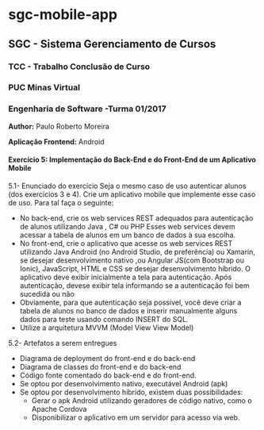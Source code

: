 # sgc-mobile-app

## SGC - Sistema Gerenciamento de Cursos
 
 
### TCC - Trabalho Conclusão de Curso
### PUC Minas Virtual
### Engenharia de Software -Turma 01/2017
 
 
**Author:** Paulo Roberto Moreira
 
 
**Aplicação Frontend:** Android
 
 
#### Exercício 5: Implementação do Back-End e do Front-End de um Aplicativo Mobile
 
 
5.1- Enunciado do exercício
Seja o mesmo caso de uso autenticar alunos (dos exercícios 3 e 4). Crie um aplicativo mobile que implemente esse caso de uso. Para tal faça o seguinte:
 
 
  * No back-end, crie os web services REST adequados para autenticação de alunos utilizando Java , C# ou PHP Esses web services devem acessar a tabela de alunos em um banco de dados à sua escolha.
  * No front-end, crie o aplicativo que acesse os web services REST utilizando Java Android (no Android Studio, de preferência) ou Xamarin, se desejar desenvolvimento nativo ,ou Angular JS(com Bootstrap ou Ionic), JavaScript, HTML e CSS se desejar desenvolvimento híbrido. O aplicativo deve exibir inicialmente a tela para autenticação. Após autenticação, devese exibir tela informando se a autenticação foi bem sucedida ou não
  * Obviamente, para que autenticação seja possível, você deve criar a tabela de alunos no banco de dados e inserir manualmente alguns dados para teste usando comando INSERT do SQL.
  * Utilize a arquitetura MVVM (Model View View Model)
 
 
5.2- Artefatos a serem entregues
 
  * Diagrama de deployment do front-end e do back-end
  * Diagrama de classes do front-end e do back-end
  * Código fonte comentado do back-end e do front-end.
  * Se optou por desenvolvimento nativo, executável Android (apk)
  * Se optou por desenvolvimento híbrido, existem duas possibilidades:
    - Gerar o apk Android utilizando geradores de código nativo, como o Apache Cordova
    - Disponibilizar o aplicativo em um servidor para acesso via web. 
